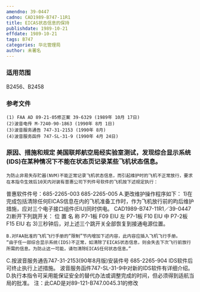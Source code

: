 ```yaml
---
amendno: 39-0447
cadno: CAD1989-B747-11R1
title: EICAS状态信息的保持
publishdate: 1989-10-21
effdate: 1989-10-21
tags: B747
categories: 华北管理局
author: 未署名
---
```


### 适用范围 
B2456、B2458

### 参考文件
    (1) FAA AD 89-21-05修正案 39-6329 (1989年 10月 17日) 
    (2)波音电传 M-7240-90-1863 (1990年 8月 1日) 
    (3)波音服务通告 747-31-2153 (1990年 8月) 
    (4)波音服务函件 747-SL-31-9 (1990年 4月 24日)


### 原因、措施和规定     美国联邦航空局经实验室测试，发现综合显示系统(IDS)在某种情况下不能在状态页记录某些飞机状态信息。 
    为防止非易失存贮器(NVM)不能正常记录飞机状态信息，而引起维护时的飞机不正常放行，要求在本指令生效后10天内对装有普惠公司下列件号软件的飞机按下述规定执行：
普惠软件件号：685-2265-003 685-2265-005
    A.更改维护操作程序如下： 
     1)在完成包括清除任何EICAS信息在内的飞机准备工作时，作为飞机放行前的昀后维护措施，应对三个电子接口组件(EIU)同时供电。
  CAD1989-B747-11R1／39-0447
     2)断开下列跳开关： 
位 置 名 称 P7-1板  F09 EIU 左 P7-1板  F10 EIU 中 P7-2板  F15 EIU 右 
     3)三秒钟后，对上述三个跳开关全部恢复到接通电源位置。 

    B.对FAA批准的飞机飞行手册的“限制”节内增加下述内容，此内容应插入飞机飞行手册。 
    “由于任一部综合显示系统(IDS)不正常，如清除了EICAS状态信息，则会失去下次飞行前放行所需的信息。为防止这一可能，请勿清除EICAS任何状态信息。” 
C.按波音服务通告747-31-2153(90年8月版)安装件号
685-2265-904 IDS软件后可终止执行上述措施。 波音服务函件747-SL-31-9中对新的IDS软件有详细介绍。 
    D.执行本指令可采用能保证安全的替代办法或调整完成的时间，但必须得到适航当局的批准。 
注：此CAD是对89-121-B747.0045.31的修改
